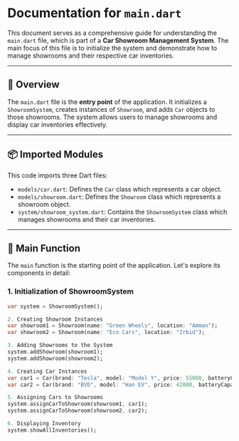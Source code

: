 # Documentation for `main.dart`

This document serves as a comprehensive guide for understanding the `main.dart` file, which is part of a **Car Showroom Management System**. The main focus of this file is to initialize the system and demonstrate how to manage showrooms and their respective car inventories.

---

## 📄 Overview

The `main.dart` file is the **entry point** of the application. It initializes a `ShowroomSystem`, creates instances of `Showroom`, and adds `Car` objects to those showrooms. The system allows users to manage showrooms and display car inventories effectively.

---

## 📦 Imported Modules

This code imports three Dart files:

- `models/car.dart`: Defines the `Car` class which represents a car object.
- `models/showroom.dart`: Defines the `Showroom` class which represents a showroom object.
- `system/showroom_system.dart`: Contains the `ShowroomSystem` class which manages showrooms and their car inventories.

---

## 🚀 Main Function

The `main` function is the starting point of the application. Let's explore its components in detail:

### 1. Initialization of ShowroomSystem

```dart
var system = ShowroomSystem();

2. Creating Showroom Instances
var showroom1 = Showroom(name: "Green Wheels", location: "Amman");
var showroom2 = Showroom(name: "Eco Cars", location: "Irbid");

3. Adding Showrooms to the System
system.addShowroom(showroom1);
system.addShowroom(showroom2);

4. Creating Car Instances
var car1 = Car(brand: "Tesla", model: "Model Y", price: 55000, batteryCapacity: 75.0);
var car2 = Car(brand: "BYD", model: "Han EV", price: 42000, batteryCapacity: 85.0);

5. Assigning Cars to Showrooms
system.assignCarToShowroom(showroom1, car1);
system.assignCarToShowroom(showroom2, car2);

6. Displaying Inventory
system.showAllInventories();




